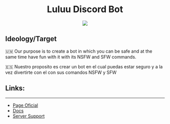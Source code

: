 <h1 align="center"> Luluu Discord Bot</h1>
<p align="center"><img src="https://i.imgur.com/z2Ph8el.jpg"/></p> 


## Ideology/Target

🇺🇲 Our purpose is to create a bot in which you can be safe and at the same time have fun with it with its NSFW and SFW commands.
 
🇪🇸 Nuestro proposito es crear un bot en el cual puedas estar seguro y a la vez divertirte con el con sus comandos NSFW y SFW



## Links:
---

- [Page Oficial](http://luluu.likesyou.org/)
- [Docs](http://docsluluu.likesyou.org/)
- [Server Support](#)

